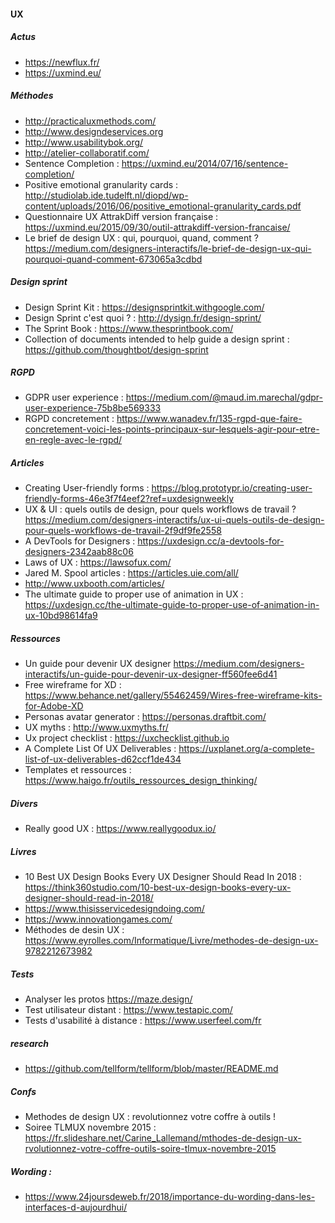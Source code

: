 #### UX

##### Actus
- https://newflux.fr/
- https://uxmind.eu/

##### Méthodes
- http://practicaluxmethods.com/
- http://www.designdeservices.org
- http://www.usabilitybok.org/
- http://atelier-collaboratif.com/
- Sentence Completion : https://uxmind.eu/2014/07/16/sentence-completion/
- Positive emotional granularity cards : http://studiolab.ide.tudelft.nl/diopd/wp-content/uploads/2016/06/positive_emotional-granularity_cards.pdf 
- Questionnaire UX AttrakDiff version française : https://uxmind.eu/2015/09/30/outil-attrakdiff-version-francaise/
- Le brief de design UX : qui, pourquoi, quand, comment ? https://medium.com/designers-interactifs/le-brief-de-design-ux-qui-pourquoi-quand-comment-673065a3cdbd

##### Design sprint
- Design Sprint Kit : https://designsprintkit.withgoogle.com/
- Design Sprint c'est quoi ? : http://dysign.fr/design-sprint/
- The Sprint Book : https://www.thesprintbook.com/
- Collection of documents intended to help guide a design sprint : https://github.com/thoughtbot/design-sprint

##### RGPD
- GDPR user experience : https://medium.com/@maud.im.marechal/gdpr-user-experience-75b8be569333
- RGPD concretement : https://www.wanadev.fr/135-rgpd-que-faire-concretement-voici-les-points-principaux-sur-lesquels-agir-pour-etre-en-regle-avec-le-rgpd/

##### Articles
- Creating User-friendly forms : https://blog.prototypr.io/creating-user-friendly-forms-46e3f7f4eef2?ref=uxdesignweekly
- UX & UI : quels outils de design, pour quels workflows de travail ? https://medium.com/designers-interactifs/ux-ui-quels-outils-de-design-pour-quels-workflows-de-travail-2f9df9fe2558
- A DevTools for Designers : https://uxdesign.cc/a-devtools-for-designers-2342aab88c06
- Laws of UX : https://lawsofux.com/
- Jared M. Spool articles : https://articles.uie.com/all/
- http://www.uxbooth.com/articles/
- The ultimate guide to proper use of animation in UX : https://uxdesign.cc/the-ultimate-guide-to-proper-use-of-animation-in-ux-10bd98614fa9

##### Ressources
- Un guide pour devenir UX designer https://medium.com/designers-interactifs/un-guide-pour-devenir-ux-designer-ff560fee6d41
- Free wireframe for XD : https://www.behance.net/gallery/55462459/Wires-free-wireframe-kits-for-Adobe-XD
- Personas avatar generator : https://personas.draftbit.com/
- UX myths : http://www.uxmyths.fr/
- Ux project checklist : https://uxchecklist.github.io
- A Complete List Of UX Deliverables : https://uxplanet.org/a-complete-list-of-ux-deliverables-d62ccf1de434
- Templates et ressources : https://www.haigo.fr/outils_ressources_design_thinking/

##### Divers
- Really good UX : https://www.reallygoodux.io/

##### Livres
- 10 Best UX Design Books Every UX Designer Should Read In 2018 : https://think360studio.com/10-best-ux-design-books-every-ux-designer-should-read-in-2018/
- https://www.thisisservicedesigndoing.com/
- https://www.innovationgames.com/
- Méthodes de desin UX : https://www.eyrolles.com/Informatique/Livre/methodes-de-design-ux-9782212673982

##### Tests
- Analyser les protos https://maze.design/
- Test utilisateur distant : https://www.testapic.com/
- Tests d'usabilité à distance : https://www.userfeel.com/fr

##### research
- https://github.com/tellform/tellform/blob/master/README.md

##### Confs
- Methodes de design UX : revolutionnez votre coffre à outils ! 
- Soiree TLMUX novembre 2015 : https://fr.slideshare.net/Carine_Lallemand/mthodes-de-design-ux-rvolutionnez-votre-coffre-outils-soire-tlmux-novembre-2015

##### Wording :
- https://www.24joursdeweb.fr/2018/importance-du-wording-dans-les-interfaces-d-aujourdhui/
